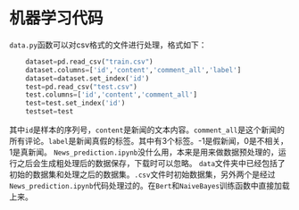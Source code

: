 # 机器学习代码
`data.py`函数可以对csv格式的文件进行处理，格式如下：
```python
    dataset=pd.read_csv("train.csv")
    dataset.columns=['id','content','comment_all','label']
    dataset=dataset.set_index('id')
    test=pd.read_csv("test.csv")
    test.columns=['id','content','comment_all']
    test=test.set_index('id')
    testset=test
```
其中`id`是样本的序列号，`content`是新闻的文本内容。`comment_all`是这个新闻的所有评论。`label`是新闻真假的标签。其中有3个标签。-1是假新闻，0是不相关，1是真新闻。
`News_prediction.ipynb`没什么用，本来是用来做数据预处理的，运行之后会生成粗处理后的数据保存，下载时可以忽略。
`data`文件夹中已经包括了初始的数据集和处理之后的数据集。`.csv`文件时初始数据集，另外两个是经过`News_prediction.ipynb`代码处理过的。在`Bert`和`NaiveBayes`训练函数中直接加载上来。
